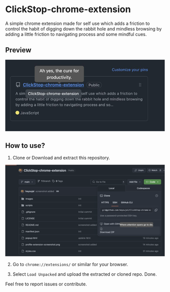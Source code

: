 # ClickStop-chrome-extension

A simple chrome extension made for self use which adds a friction to control the habit of digging down the rabbit hole and mindless browsing by adding a little friction to navigating process and some mindful cues.

## Preview

![preview](preview.png)


## How to use?

1. Clone or Download and extract this repository.

![alt text](download-repo.png)


2. Go to `chrome://extensions/` or similar for your browser.

3. Select `Load Unpacked` and upload the extracted or cloned repo. Done.

Feel free to report issues or contribute.